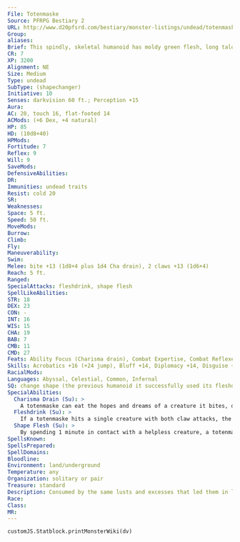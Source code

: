 ```yaml
---
File: Totenmaske
Source: PFRPG Bestiary 2
URL: http://www.d20pfsrd.com/bestiary/monster-listings/undead/totenmaske
Group: 
aliases: 
Brief: This spindly, skeletal humanoid has moldy green flesh, long talons for hands, and a head that seems to be mostly mouth.
CR: 7
XP: 3200
Alignment: NE
Size: Medium
Type: undead
SubType: (shapechanger)
Initiative: 10
Senses: darkvision 60 ft.; Perception +15
Aura: 
AC: 20, touch 16, flat-footed 14
ACMods: (+6 Dex, +4 natural)
HP: 85
HD: (10d8+40)
HPMods: 
Fortitude: 7
Reflex: 9
Will: 9
SaveMods: 
DefensiveAbilities: 
DR: 
Immunities: undead traits
Resist: cold 20
SR: 
Weaknesses: 
Space: 5 ft.
Speed: 50 ft.
MoveMods: 
Burrow: 
Climb: 
Fly: 
Maneuverability: 
Swim: 
Melee: bite +13 (1d8+4 plus 1d4 Cha drain), 2 claws +13 (1d6+4)
Reach: 5 ft.
Ranged: 
SpecialAttacks: fleshdrink, shape flesh
SpellLikeAbilities: 
STR: 18
DEX: 23
CON: -
INT: 16
WIS: 15
CHA: 19
BAB: 7
CMB: 11
CMD: 27
Feats: Ability Focus (Charisma drain), Combat Expertise, Combat Reflexes, Improved Initiative, Weapon Finesse
Skills: Acrobatics +16 (+24 jump), Bluff +14, Diplomacy +14, Disguise +17, Perception +15, Sense Motive +15, Stealth +19
RacialMods: 
Languages: Abyssal, Celestial, Common, Infernal
SQ: change shape (the previous humanoid it successfully used its fleshdrink ability on; alter self )
SpecialAbilities:
  Charisma Drain (Su): >
    A totenmaske can eat the hopes and dreams of a creature it bites, dealing 1d4 points of Charisma drain unless the victim makes a DC 21 Will save. The save DC is Charisma-based.
  Fleshdrink (Su): >
    If a totenmaske hits a single creature with both claw attacks, the hollow claws drain away some of the target's flesh, dealing 1d6 points of Constitution damage and making the victim sickened for 1d4 rounds. A successful DC 19 Fortitude save negates the Constitution damage and reduces the sickened condition duration to 1 round. The save DC is Charisma-based.
  Shape Flesh (Su): >
    By spending 1 minute in contact with a helpless creature, a totenmaske can reshape the target's face, causing flesh to cover vital features. The target may attempt a DC 19 Fortitude save to resist. Changes are permanent, but can be reversed with heal, restoration, or regeneration, or by surgically opening the sealed flesh with a DC 15 Heal check that takes 1d3 rounds and deals 1d4 points of damage even if the check is not successful. A totenmaske can use this ability on one of four different features per use: ears (target becomes deaf ), eyes (target becomes blind), mouth (target cannot speak or eat), or nose (target cannot smell). Multiple uses can have increasingly serious effects (such as sealing the mouth and nose, which causes suffocation). The save DC is Charisma-based.
SpellsKnown: 
SpellsPrepared: 
SpellDomains: 
Bloodline: 
Environment: land/underground
Temperature: any
Organization: solitary or pair
Treasure: standard
Description: Consumed by the same lusts and excesses that led them in life, the souls of some sinners rise as totenmaskes, drinking the flesh and memories of living creatures and even stepping into their lives to once more pursue their base desires. Incapable of resuming their sinful pursuits in their natural form, totenmaskes often keep their victims alive for as long as possible, renewing their stolen identities regularly in order to continue indulging in pleasures of the flesh.  A totenmaske can be created from the corpse of a sinful mortal by a cleric of at least 18th level using the create greater undead spell.  A totenmaske is 6 feet tall and weighs 140 pounds.
Race: 
Class: 
MR: 
---
```

```dataviewjs
customJS.Statblock.printMonsterWiki(dv)
```
